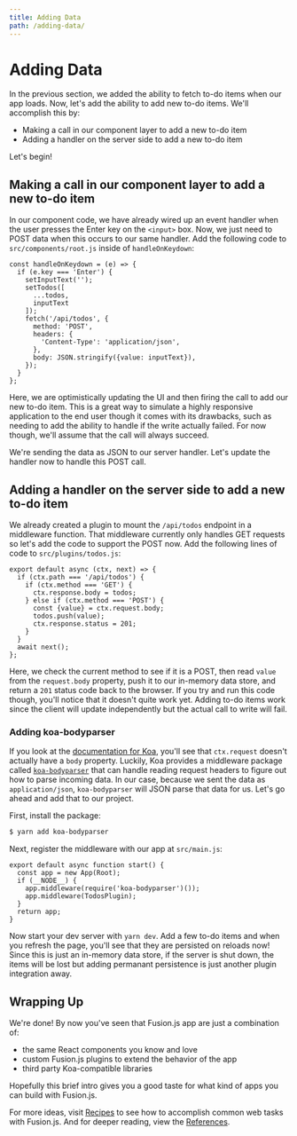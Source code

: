 ```yaml
---
title: Adding Data
path: /adding-data/
---
```


# Adding Data

In the previous section, we added the ability to fetch to-do items when our app loads. Now, let's add the ability to add new to-do items. We'll accomplish this by:

* Making a call in our component layer to add a new to-do item
* Adding a handler on the server side to add a new to-do item

Let's begin!

## Making a call in our component layer to add a new to-do item

In our component code, we have already wired up an event handler when the user presses the Enter key on the `<input>` box. Now, we just need to POST data when this occurs to our same handler. Add the following code to `src/components/root.js` inside of `handleOnKeydown`:

```js{8-14}
const handleOnKeydown = (e) => {
  if (e.key === 'Enter') {
    setInputText('');
    setTodos([
      ...todos,
      inputText
    ]);
    fetch('/api/todos', {
      method: 'POST',
      headers: {
        'Content-Type': 'application/json',
      },
      body: JSON.stringify({value: inputText}),
    });
  }
};
```

Here, we are optimistically updating the UI and then firing the call to add our new to-do item. This is a great way to simulate a highly responsive application to the end user though it comes with its drawbacks, such as needing to add the ability to handle if the write actually failed. For now though, we'll assume that the call will always succeed.

We're sending the data as JSON to our server handler. Let's update the handler now to handle this POST call.

## Adding a handler on the server side to add a new to-do item

We already created a plugin to mount the `/api/todos` endpoint in a middleware function. That middleware currently only handles GET requests so let's add the code to support the POST now. Add the following lines of code to `src/plugins/todos.js`:

```js{5-9}
export default async (ctx, next) => {
  if (ctx.path === '/api/todos') {
    if (ctx.method === 'GET') {
      ctx.response.body = todos;
    } else if (ctx.method === 'POST') {
      const {value} = ctx.request.body;
      todos.push(value);
      ctx.response.status = 201;
    }
  }
  await next();
};
```

Here, we check the current method to see if it is a POST, then read `value` from the `request.body` property, push it to our in-memory data store, and return a `201` status code back to the browser. If you try and run this code though, you'll notice that it doesn't quite work yet. Adding to-do items work since the client will update independently but the actual call to write will fail.

### Adding koa-bodyparser

If you look at the [documentation for Koa](https://koajs.com/), you'll see that `ctx.request` doesn't actually have a `body` property. Luckily, Koa provides a middleware package called [`koa-bodyparser`](https://github.com/koajs/bodyparser) that can handle reading request headers to figure out how to parse incoming data. In our case, because we sent the data as `application/json`, `koa-bodyparser` will JSON parse that data for us. Let's go ahead and add that to our project.

First, install the package:

```sh
$ yarn add koa-bodyparser
```

Next, register the middleware with our app at `src/main.js`:

```js{4}
export default async function start() {
  const app = new App(Root);
  if (__NODE__) {
    app.middleware(require('koa-bodyparser')());
    app.middleware(TodosPlugin);
  }
  return app;
}
```

Now start your dev server with `yarn dev`. Add a few to-do items and when you refresh the page, you'll see that they are persisted on reloads now! Since this is just an in-memory data store, if the server is shut down, the items will be lost but adding permanant persistence is just another plugin integration away.

## Wrapping Up

We're done! By now you've seen that Fusion.js app are just a combination of:

* the same React components you know and love
* custom Fusion.js plugins to extend the behavior of the app
* third party Koa-compatible libraries

Hopefully this brief intro gives you a good taste for what kind of apps you can build with Fusion.js.

For more ideas, visit [Recipes](/docs/recipes) to see how to accomplish common web tasks with Fusion.js. And for deeper reading, view the [References](/docs/references).
